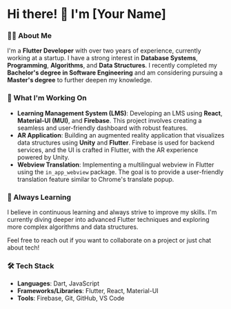 # Hi there! 👋 I'm [Your Name]

### 👨‍💻 About Me
I'm a **Flutter Developer** with over two years of experience, currently working at a startup. I have a strong interest in **Database Systems**, **Programming**, **Algorithms**, and **Data Structures**. I recently completed my **Bachelor's degree in Software Engineering** and am considering pursuing a **Master's degree** to further deepen my knowledge.

### 🚀 What I'm Working On
- **Learning Management System (LMS)**: Developing an LMS using **React**, **Material-UI (MUI)**, and **Firebase**. This project involves creating a seamless and user-friendly dashboard with robust features.
- **AR Application**: Building an augmented reality application that visualizes data structures using **Unity** and **Flutter**. Firebase is used for backend services, and the UI is crafted in Flutter, with the AR experience powered by Unity.
- **Webview Translation**: Implementing a multilingual webview in Flutter using the `in_app_webview` package. The goal is to provide a user-friendly translation feature similar to Chrome's translate popup.

### 🌱 Always Learning
I believe in continuous learning and always strive to improve my skills. I'm currently diving deeper into advanced Flutter techniques and exploring more complex algorithms and data structures.


Feel free to reach out if you want to collaborate on a project or just chat about tech!

### 🛠️ Tech Stack
- **Languages**: Dart, JavaScript
- **Frameworks/Libraries**: Flutter, React, Material-UI
- **Tools**: Firebase, Git, GitHub, VS Code

